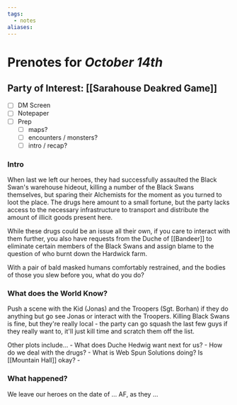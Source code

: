 ```yaml
---
tags:
  - notes
aliases:
---
```


# Prenotes for *October 14th*
## Party of Interest: [[Sarahouse Deakred Game]]
- [ ] DM Screen
- [ ] Notepaper
- [ ] Prep
	- [ ] maps?
	- [ ] encounters / monsters?
	- [ ] intro / recap?

### Intro

When last we left our heroes, they had successfully assaulted the Black Swan's warehouse hideout, killing a number of the Black Swans themselves, but sparing their Alchemists for the moment as you turned to loot the place. The drugs here amount to a small fortune, but the party lacks access to the necessary infrastructure to transport and distribute the amount of illicit goods present here.

While these drugs could be an issue all their own, if you care to interact with them further, you also have requests from the Duche of [[Bandeer]] to eliminate certain members of the Black Swans and assign blame to the question of who burnt down the Hardwick farm.

With a pair of bald masked humans comfortably restrained, and the bodies of those you slew before you, what do you do?

### What does the World Know?

Push a scene with the Kid (Jonas) and the Troopers (Sgt. Borhan) if they do anything but go see Jonas or interact with the Troopers. Killing Black Swans is fine, but they're really local - the party can go squash the last few guys if they really want to, it'll just kill time and scratch them off the list. 

Other plots include...
	- What does Duche Hedwig want next for us?
	- How do we deal with the drugs?
	- What is Web Spun Solutions doing? Is [[Mountain Hall]] okay?
	- 

### What happened?


We leave our heroes on the date of ... AF, as they ...